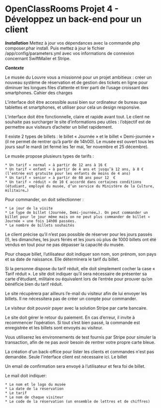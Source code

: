 OpenClassRooms Projet 4 - Développez un back-end pour un client
==

**_Installation_**
Mettez à jour vos dépendances avec la commande php composer.phar install.
Puis mettez à jour le fichier /app/config/parameters.yml avec vos informations de connexion concernant SwiftMailer et Stripe.

**_Contexte_**

Le musée du Louvre vous a missionné pour un projet ambitieux : créer un nouveau système de réservation et de gestion des tickets en ligne pour diminuer les longues files d’attente et tirer parti de l’usage croissant des smartphones.
Cahier des charges

L’interface doit être accessible aussi bien sur ordinateur de bureau que tablettes et smartphones, et utiliser pour cela un design responsive.

L’interface doit être fonctionnelle, claire et rapide avant tout. Le client ne souhaite pas surcharger le site d’informations peu utiles : l’objectif est de permettre aux visiteurs d’acheter un billet rapidement.

Il existe 2 types de billets : le billet « Journée » et le billet « Demi-journée » (il ne permet de rentrer qu’à partir de 14h00). Le musée est ouvert tous les jours sauf le mardi (et fermé les 1er mai, 1er novembre et 25 décembre).

Le musée propose plusieurs types de tarifs :

    * Un tarif « normal » à partir de 12 ans à 16 €
    * Un tarif « enfant » à partir de 4 ans et jusqu’à 12 ans, à 8 € (l’entrée est gratuite pour les enfants de moins de 4 ans)
    * Un tarif « senior » à partir de 60 ans pour 12  €
    * Un tarif « réduit » de 10 € accordé dans certaines conditions (étudiant, employé du musée, d’un service du Ministère de la Culture, militaire…)

Pour commander, on doit sélectionner :

    * Le jour de la visite
    * Le type de billet (Journée, Demi-journée…). On peut commander un billet pour le jour même mais on ne peut plus commander de billet « Journée » une fois 14h00 passées.
    * Le nombre de billets souhaités

Le client précise qu’il n’est pas possible de réserver pour les jours passés (!), les dimanches, les jours fériés et les jours où plus de 1000 billets ont été vendus en tout pour ne pas dépasser la capacité du musée.

Pour chaque billet, l’utilisateur doit indiquer son nom, son prénom, son pays et sa date de naissance. Elle déterminera le tarif du billet.

Si la personne dispose du tarif réduit, elle doit simplement cocher la case « Tarif réduit ». Le site doit indiquer qu’il sera nécessaire de présenter sa carte d’étudiant, militaire ou équivalent lors de l’entrée pour prouver qu’on bénéficie bien du tarif réduit.

Le site récupèrera par ailleurs l’e-mail du visiteur afin de lui envoyer les billets. Il ne nécessitera pas de créer un compte pour commander.

Le visiteur doit pouvoir payer avec la solution Stripe par carte bancaire.

Le site doit gérer le retour du paiement. En cas d’erreur, il invite à recommencer l’opération. Si tout s’est bien passé, la commande est enregistrée et les billets sont envoyés au visiteur.

Vous utiliserez les environnements de test fournis par Stripe pour simuler la transaction, afin de ne pas avoir besoin de rentrer votre propre carte bleue.

La création d'un back-office pour lister les clients et commandes n'est pas demandée. Seule l'interface client est nécessaire ici.
Le billet

Un email de confirmation sera envoyé à l’utilisateur et fera foi de billet.

Le mail doit indiquer:

    * Le nom et le logo du musée
    * La date de la réservation
    * Le tarif
    * Le nom de chaque visiteur
    * Le code de la réservation (un ensemble de lettres et de chiffres) 
